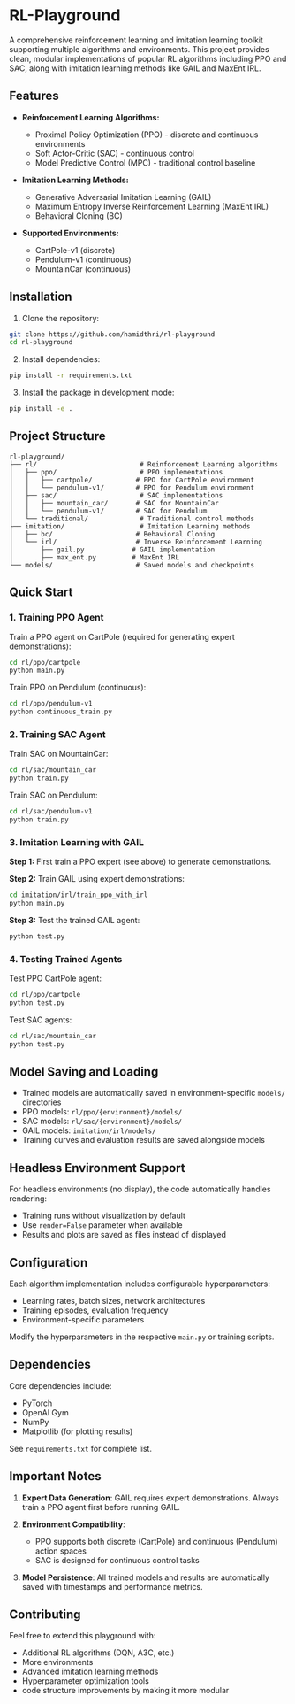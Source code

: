 # RL-Playground

A comprehensive reinforcement learning and imitation learning toolkit supporting multiple algorithms and environments. This project provides clean, modular implementations of popular RL algorithms including PPO and SAC, along with imitation learning methods like GAIL and MaxEnt IRL.

## Features

- **Reinforcement Learning Algorithms:**
  - Proximal Policy Optimization (PPO) - discrete and continuous environments
  - Soft Actor-Critic (SAC) - continuous control
  - Model Predictive Control (MPC) - traditional control baseline

- **Imitation Learning Methods:**
  - Generative Adversarial Imitation Learning (GAIL)
  - Maximum Entropy Inverse Reinforcement Learning (MaxEnt IRL)
  - Behavioral Cloning (BC)

- **Supported Environments:**
  - CartPole-v1 (discrete)
  - Pendulum-v1 (continuous)
  - MountainCar (continuous)

## Installation

1. Clone the repository:
```bash
git clone https://github.com/hamidthri/rl-playground
cd rl-playground
```

2. Install dependencies:
```bash
pip install -r requirements.txt
```

3. Install the package in development mode:
```bash
pip install -e .
```

## Project Structure

```
rl-playground/
├── rl/                          # Reinforcement Learning algorithms
│   ├── ppo/                     # PPO implementations
│   │   ├── cartpole/           # PPO for CartPole environment
│   │   └── pendulum-v1/        # PPO for Pendulum environment
│   ├── sac/                     # SAC implementations
│   │   ├── mountain_car/       # SAC for MountainCar
│   │   └── pendulum-v1/        # SAC for Pendulum
│   └── traditional/             # Traditional control methods
├── imitation/                   # Imitation Learning methods
│   ├── bc/                     # Behavioral Cloning
│   └── irl/                    # Inverse Reinforcement Learning
│       ├── gail.py            # GAIL implementation
│       ├── max_ent.py         # MaxEnt IRL
└── models/                     # Saved models and checkpoints
```

## Quick Start

### 1. Training PPO Agent

Train a PPO agent on CartPole (required for generating expert demonstrations):

```bash
cd rl/ppo/cartpole
python main.py
```

Train PPO on Pendulum (continuous):
```bash
cd rl/ppo/pendulum-v1
python continuous_train.py
```

### 2. Training SAC Agent

Train SAC on MountainCar:
```bash
cd rl/sac/mountain_car
python train.py
```

Train SAC on Pendulum:
```bash
cd rl/sac/pendulum-v1
python train.py
```

### 3. Imitation Learning with GAIL

**Step 1:** First train a PPO expert (see above) to generate demonstrations.

**Step 2:** Train GAIL using expert demonstrations:
```bash
cd imitation/irl/train_ppo_with_irl
python main.py
```

**Step 3:** Test the trained GAIL agent:
```bash
python test.py
```

### 4. Testing Trained Agents

Test PPO CartPole agent:
```bash
cd rl/ppo/cartpole
python test.py
```

Test SAC agents:
```bash
cd rl/sac/mountain_car
python test.py
```



## Model Saving and Loading

- Trained models are automatically saved in environment-specific `models/` directories
- PPO models: `rl/ppo/{environment}/models/`
- SAC models: `rl/sac/{environment}/models/`
- GAIL models: `imitation/irl/models/`
- Training curves and evaluation results are saved alongside models

## Headless Environment Support

For headless environments (no display), the code automatically handles rendering:
- Training runs without visualization by default
- Use `render=False` parameter when available
- Results and plots are saved as files instead of displayed

## Configuration

Each algorithm implementation includes configurable hyperparameters:
- Learning rates, batch sizes, network architectures
- Training episodes, evaluation frequency
- Environment-specific parameters

Modify the hyperparameters in the respective `main.py` or training scripts.

## Dependencies

Core dependencies include:
- PyTorch
- OpenAI Gym
- NumPy
- Matplotlib (for plotting results)

See `requirements.txt` for complete list.

## Important Notes

1. **Expert Data Generation**: GAIL requires expert demonstrations. Always train a PPO agent first before running GAIL.

2. **Environment Compatibility**: 
   - PPO supports both discrete (CartPole) and continuous (Pendulum) action spaces
   - SAC is designed for continuous control tasks

3. **Model Persistence**: All trained models and results are automatically saved with timestamps and performance metrics.

## Contributing

Feel free to extend this playground with:
- Additional RL algorithms (DQN, A3C, etc.)
- More environments
- Advanced imitation learning methods
- Hyperparameter optimization tools
- code structure improvements by making it more modular
